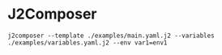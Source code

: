 # J2Composer

```
j2composer --template ./examples/main.yaml.j2 --variables ./examples/variables.yaml.j2 --env var1=env1
```
